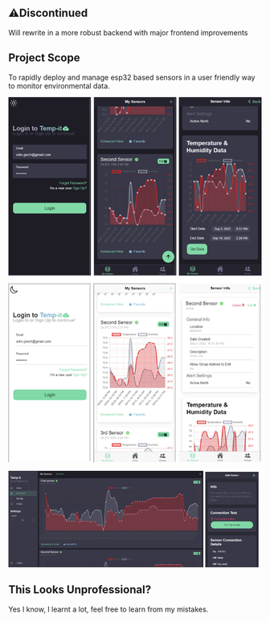 ## ⚠️Discontinued
Will rewrite in a more robust backend with major frontend improvements

## Project Scope
To rapidly deploy and manage esp32 based sensors in a user friendly way to monitor environmental data.

<p float="left">
  <img src="https://github.com/EdinGrech/temp-it/blob/main/imgs/temp-it-demo.png" />
</p>

<p float="left">
  <img src="https://github.com/EdinGrech/temp-it/blob/main/imgs/dashboard.png" width="77%" />
  <img src="https://github.com/EdinGrech/temp-it/blob/main/imgs/temp-it-ESP-Auth-mobile.png" width="21%" />
</p>

## This Looks Unprofessional?
Yes I know, I learnt a lot, feel free to learn from my mistakes.
